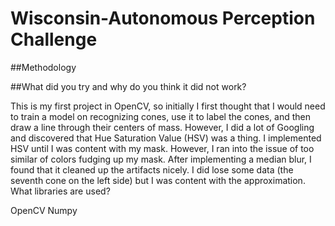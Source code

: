 # Wisconsin-Autonomous Perception Challenge

##Methodology

##What did you try and why do you think it did not work?

This is my first project in OpenCV, so initially I first thought that I would need to train a model on recognizing cones, use it to label the cones, and then draw a line through their centers of mass. However, I did a lot of Googling and discovered that Hue Saturation Value (HSV) was a thing. I implemented HSV until I was content with my mask. However, I ran into the issue of too similar of colors fudging up my mask. After implementing a median blur, I found that it cleaned up the artifacts nicely. I did lose some data (the seventh cone on the left side) but I was content with the approximation.
What libraries are used?

OpenCV
Numpy
